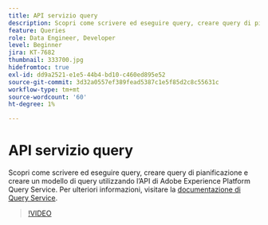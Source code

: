 ```yaml
---
title: API servizio query
description: Scopri come scrivere ed eseguire query, creare query di pianificazione e creare un modello di query utilizzando l’API di Adobe Experience Platform Query Service.
feature: Queries
role: Data Engineer, Developer
level: Beginner
jira: KT-7682
thumbnail: 333700.jpg
hidefromtoc: true
exl-id: dd9a2521-e1e5-44b4-bd10-c460ed895e52
source-git-commit: 3d32a0557ef389fead5387c1e5f85d2c8c55631c
workflow-type: tm+mt
source-wordcount: '60'
ht-degree: 1%

---
```


# API servizio query

Scopri come scrivere ed eseguire query, creare query di pianificazione e creare un modello di query utilizzando l’API di Adobe Experience Platform Query Service. Per ulteriori informazioni, visitare la [documentazione di Query Service](https://experienceleague.adobe.com/docs/experience-platform/query/home.html?lang=it).

>[!VIDEO](https://video.tv.adobe.com/v/333700?learn=on&enablevpops)
